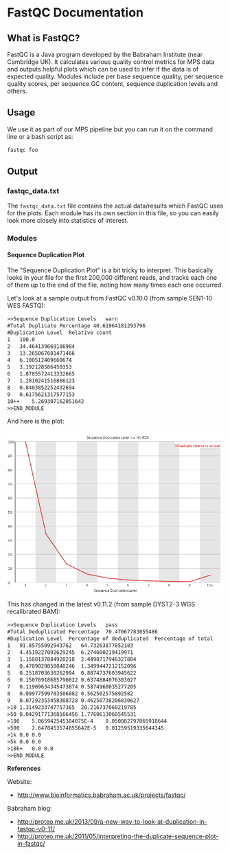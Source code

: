 FastQC Documentation
====================

## What is FastQC?
FastQC is a Java program developed by the Babraham Institute (near Cambridge
UK). It calculates various quality control metrics for MPS data and
outputs helpful plots which can be used to infer if the data is of expected
quality.  Modules include per base sequence quality, per sequence quality
scores, per sequence GC content, sequence duplication levels and others.

## Usage
We use it as part of our MPS pipeline but you can run it on the command line or
a bash script as:

```bash
fastqc foo
```

## Output
### fastqc\_data.txt
The `fastqc_data.txt` file contains the actual data/results which
FastQC uses for the plots. Each module has its own section
in this file, so you can easily look more closely into statistics of interest.

### Modules
#### Sequence Duplication Plot
The "Sequence Duplication Plot" is a bit tricky to interpret. 
This basically looks in your file for the first 200,000 different reads, and
tracks each one of them up to the end of the file, noting how many times each
one occurred.

Let's look at a sample output from FastQC v0.10.0 (from sample SEN1-10 WES
FASTQ):

```
>>Sequence Duplication Levels	warn
#Total Duplicate Percentage	40.61964181293796
#Duplication Level	Relative count
1	100.0
2	34.464139669186984
3	13.265067681471466
4	6.100512409660674
5	3.192128586450353
6	1.8785572413332665
7	1.2810241516866123
8	0.8403852252432694
9	0.6175621317577153
10++	5.269307162051642
>>END_MODULE
```

And here is the plot:

![Figure fastq-old](img/fastqc/dup_levels_old.png?raw=true)



This has changed in the latest v0.11.2 (from sample DYST2-3 WGS recalibrated
BAM):

```
>>Sequence Duplication Levels	pass
#Total Deduplicated Percentage	70.47067783055486
#Duplication Level	Percentage of deduplicated	Percentage of total
1	91.85755092943762	64.73263877852183
2	4.4519227092629245	6.274600219419971
3	1.1588137884920218	2.4498717946327804
4	0.4789029858848246	1.3499447212152096
5	0.2518703630262994	0.8874737603945622
6	0.15076918685790822	0.6374884076303027
7	0.11909634345473874	0.5874960035277205
8	0.09977599783506882	0.562502575892582
9	0.07292353458308728	0.46250738206830627
>10	1.3149233747757365	20.216737060219785
>50	0.04291771368166456	1.7760613060545531
>100	5.065942545384075E-4	0.050082797065918644
>500	2.6478453574855642E-5	0.01259519335644345
>1k	0.0	0.0
>5k	0.0	0.0
>10k+	0.0	0.0
>>END_MODULE
```


**References**

Website: 

* <http://www.bioinformatics.babraham.ac.uk/projects/fastqc/>


Babraham blog:

* <http://proteo.me.uk/2013/09/a-new-way-to-look-at-duplication-in-fastqc-v0-11/>
* <http://proteo.me.uk/2011/05/interpreting-the-duplicate-sequence-plot-in-fastqc/>
